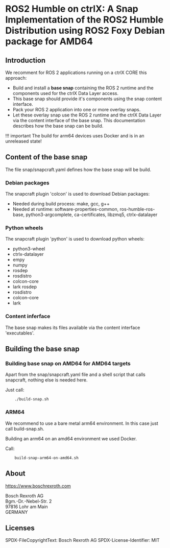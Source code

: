 # ROS2 Humble on ctrlX: A Snap Implementation of the ROS2 Humble Distribution using ROS2 Foxy Debian package for AMD64

## Introduction
We recomment for ROS 2 applications running on a ctrlX CORE this approach:
* Build and install a __base snap__ containing the ROS 2 runtime and the components used for the ctrlX Data Layer access.
* This base snap should provide it's components using the snap content interface.
* Pack your ROS 2 application into one or more overlay snaps.
* Let these overlay snap use the ROS 2 runtime and the ctrlX Data Layer via the content interface of the base snap.
This documentation describes how the base snap can be build.

!!! important
    The build for arm64 devices uses Docker and is in an unreleased state!

## Content of the base snap

The file snap/snapcraft.yaml defines how the base snap will be build.

### Debian packages

The snapcraft plugin 'colcon' is used to download Debian packages:
* Needed during build process: make, gcc, g++
* Needed at runtime: software-properties-common, ros-humble-ros-base, python3-argcomplete, ca-certificates, libzmq5, ctrlx-datalayer

### Python wheels

The snapcraft plugin 'python' is used to download python wheels:
	
* python3-wheel
* ctrlx-datalayer
* empy
* numpy
* rosdep 
* rosdistro
* colcon-core
* lark rosdep 
* rosdistro
* colcon-core
* lark
	
### Content inferface

The base snap makes its files available via the content interface 'executables'.
	
## Building the base snap

### Building base snap on AMD64 for AMD64 targets

Apart from the snap/snapcraft.yaml file and a shell script that calls snapcraft, nothing else is needed here.

Just call:

        ./build-snap.sh

### ARM64 

We recommend to use a bare metal arm64 environment. In this case just call build-snap.sh.

Building an arm64 on an amd64 environment we used Docker.

Call:

        build-snap-arm64-on-amd64.sh

## About

<https://www.boschrexroth.com>

Bosch Rexroth AG  
Bgm.-Dr.-Nebel-Str. 2  
97816 Lohr am Main  
GERMANY  

## Licenses

SPDX-FileCopyrightText: Bosch Rexroth AG
SPDX-License-Identifier: MIT
